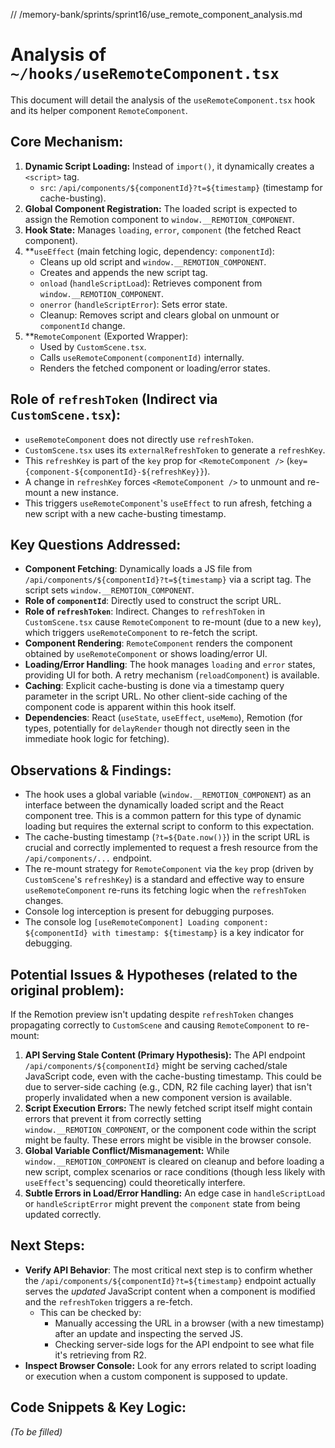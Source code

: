 // /memory-bank/sprints/sprint16/use_remote_component_analysis.md

# Analysis of `~/hooks/useRemoteComponent.tsx`

This document will detail the analysis of the `useRemoteComponent.tsx` hook and its helper component `RemoteComponent`.

## Core Mechanism:

1.  **Dynamic Script Loading:** Instead of `import()`, it dynamically creates a `<script>` tag.
    *   `src`: `/api/components/${componentId}?t=${timestamp}` (timestamp for cache-busting).
2.  **Global Component Registration:** The loaded script is expected to assign the Remotion component to `window.__REMOTION_COMPONENT`.
3.  **Hook State:** Manages `loading`, `error`, `component` (the fetched React component).
4.  **`useEffect` (main fetching logic, dependency: `componentId`):
    *   Cleans up old script and `window.__REMOTION_COMPONENT`.
    *   Creates and appends the new script tag.
    *   `onload` (`handleScriptLoad`): Retrieves component from `window.__REMOTION_COMPONENT`.
    *   `onerror` (`handleScriptError`): Sets error state.
    *   Cleanup: Removes script and clears global on unmount or `componentId` change.
5.  **`RemoteComponent` (Exported Wrapper):
    *   Used by `CustomScene.tsx`.
    *   Calls `useRemoteComponent(componentId)` internally.
    *   Renders the fetched component or loading/error states.

## Role of `refreshToken` (Indirect via `CustomScene.tsx`):

*   `useRemoteComponent` does not directly use `refreshToken`.
*   `CustomScene.tsx` uses its `externalRefreshToken` to generate a `refreshKey`.
*   This `refreshKey` is part of the `key` prop for `<RemoteComponent />` (`key={component-${componentId}-${refreshKey}}`).
*   A change in `refreshKey` forces `<RemoteComponent />` to unmount and re-mount a new instance.
*   This triggers `useRemoteComponent`'s `useEffect` to run afresh, fetching a new script with a new cache-busting timestamp.

## Key Questions Addressed:

-   **Component Fetching**: Dynamically loads a JS file from `/api/components/${componentId}?t=${timestamp}` via a script tag. The script sets `window.__REMOTION_COMPONENT`.
-   **Role of `componentId`**: Directly used to construct the script URL.
-   **Role of `refreshToken`**: Indirect. Changes to `refreshToken` in `CustomScene.tsx` cause `RemoteComponent` to re-mount (due to a new `key`), which triggers `useRemoteComponent` to re-fetch the script.
-   **Component Rendering**: `RemoteComponent` renders the component obtained by `useRemoteComponent` or shows loading/error UI.
-   **Loading/Error Handling**: The hook manages `loading` and `error` states, providing UI for both. A retry mechanism (`reloadComponent`) is available.
-   **Caching**: Explicit cache-busting is done via a timestamp query parameter in the script URL. No other client-side caching of the component code is apparent within this hook itself.
-   **Dependencies**: React (`useState`, `useEffect`, `useMemo`), Remotion (for types, potentially for `delayRender` though not directly seen in the immediate hook logic for fetching).

## Observations & Findings:

*   The hook uses a global variable (`window.__REMOTION_COMPONENT`) as an interface between the dynamically loaded script and the React component tree. This is a common pattern for this type of dynamic loading but requires the external script to conform to this expectation.
*   The cache-busting timestamp (`?t=${Date.now()}`) in the script URL is crucial and correctly implemented to request a fresh resource from the `/api/components/...` endpoint.
*   The re-mount strategy for `RemoteComponent` via the `key` prop (driven by `CustomScene`'s `refreshKey`) is a standard and effective way to ensure `useRemoteComponent` re-runs its fetching logic when the `refreshToken` changes.
*   Console log interception is present for debugging purposes.
*   The console log `[useRemoteComponent] Loading component: ${componentId} with timestamp: ${timestamp}` is a key indicator for debugging.

## Potential Issues & Hypotheses (related to the original problem):

If the Remotion preview isn't updating despite `refreshToken` changes propagating correctly to `CustomScene` and causing `RemoteComponent` to re-mount:

1.  **API Serving Stale Content (Primary Hypothesis):** The API endpoint `/api/components/${componentId}` might be serving cached/stale JavaScript code, even with the cache-busting timestamp. This could be due to server-side caching (e.g., CDN, R2 file caching layer) that isn't properly invalidated when a new component version is available.
2.  **Script Execution Errors:** The newly fetched script itself might contain errors that prevent it from correctly setting `window.__REMOTION_COMPONENT`, or the component code within the script might be faulty. These errors might be visible in the browser console.
3.  **Global Variable Conflict/Mismanagement:** While `window.__REMOTION_COMPONENT` is cleared on cleanup and before loading a new script, complex scenarios or race conditions (though less likely with `useEffect`'s sequencing) could theoretically interfere.
4.  **Subtle Errors in Load/Error Handling:** An edge case in `handleScriptLoad` or `handleScriptError` might prevent the `component` state from being updated correctly.

## Next Steps:

*   **Verify API Behavior**: The most critical next step is to confirm whether the `/api/components/${componentId}?t=${timestamp}` endpoint actually serves the *updated* JavaScript content when a component is modified and the `refreshToken` triggers a re-fetch.
    *   This can be checked by: 
        *   Manually accessing the URL in a browser (with a new timestamp) after an update and inspecting the served JS.
        *   Checking server-side logs for the API endpoint to see what file it's retrieving from R2.
*   **Inspect Browser Console:** Look for any errors related to script loading or execution when a custom component is supposed to update.

## Code Snippets & Key Logic:

*(To be filled)*
